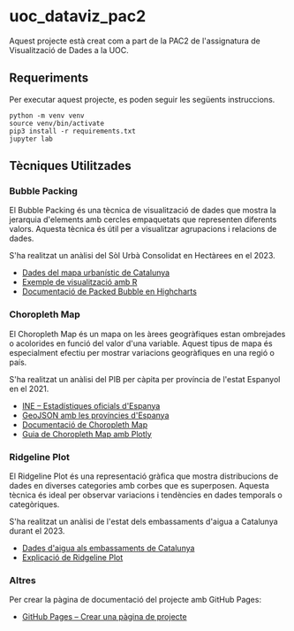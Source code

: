 # uoc_dataviz_pac2
Aquest projecte està creat com a part de la PAC2 de l'assignatura de Visualització de Dades a la UOC.

## Requeriments
Per executar aquest projecte, es poden seguir les següents instruccions.

```
python -m venv venv
source venv/bin/activate
pip3 install -r requirements.txt
jupyter lab
```

## Tècniques Utilitzades

### Bubble Packing
El Bubble Packing és una tècnica de visualització de dades que mostra la jerarquia d'elements amb cercles empaquetats que representen diferents valors. Aquesta tècnica és útil per a visualitzar agrupacions i relacions de dades.

S'ha realitzat un anàlisi del Sòl Urbà Consolidat en Hectàrees en el 2023.

- [Dades del mapa urbanístic de Catalunya](https://analisi.transparenciacatalunya.cat/Urbanisme-infraestructures/Dades-del-mapa-urban-stic-de-Catalunya/epsm-zskb/about_data)
- [Exemple de visualització amb R](https://r-graph-gallery.com/circle-packing.html)
- [Documentació de Packed Bubble en Highcharts](https://maps-docs.highchartspython.com/en/latest/api/options/plot_options/packedbubble.html)

### Choropleth Map
El Choropleth Map és un mapa on les àrees geogràfiques estan ombrejades o acolorides en funció del valor d'una variable. Aquest tipus de mapa és especialment efectiu per mostrar variacions geogràfiques en una regió o país.

S'ha realitzat un anàlisi del PIB per càpita per província de l'estat Espanyol en el 2021.

- [INE – Estadístiques oficials d'Espanya](https://ine.es/dyngs/INEbase/es/operacion.htm?c=Estadistica_C&cid=1254736167628&idp=1254735576581&menu=resultados)
- [GeoJSON amb les províncies d'Espanya](https://github.com/codeforgermany/click_that_hood/blob/main/public/data/spain-provinces.geojson)
- [Documentació de Choropleth Map](https://datavizcatalogue.com/methods/choropleth.html)
- [Guia de Choropleth Map amb Plotly](https://plotly.com/python/choropleth-maps/)

### Ridgeline Plot
El Ridgeline Plot és una representació gràfica que mostra distribucions de dades en diverses categories amb corbes que es superposen. Aquesta tècnica és ideal per observar variacions i tendències en dades temporals o categòriques.

S'ha realitzat un anàlisi de l'estat dels embassaments d'aigua a Catalunya durant el 2023.

- [Dades d'aigua als embassaments de Catalunya](https://analisi.transparenciacatalunya.cat/Medi-Ambient/Quantitat-d-aigua-als-embassaments-de-les-Conques-/gn9e-3qhr/about_data)
- [Explicació de Ridgeline Plot](https://www.data-to-viz.com/graph/ridgeline.html)

### Altres
Per crear la pàgina de documentació del projecte amb GitHub Pages:

- [GitHub Pages – Crear una pàgina de projecte](https://docs.github.com/en/pages/getting-started-with-github-pages/creating-a-github-pages-site)
